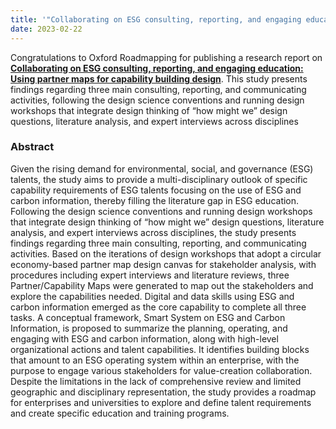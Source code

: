 ```yaml
---
title: '"Collaborating on ESG consulting, reporting, and engaging education" accepted for publications'
date: 2023-02-22
---
```


Congratulations to Oxford Roadmapping for publishing a research report on **[Collaborating on ESG consulting, reporting, and engaging education: Using partner maps for capability building design](https://www.frontiersin.org/articles/10.3389/fenvs.2023.1119011/abstract)**.  This study presents findings regarding three main consulting, reporting, and communicating activities,  following the design science conventions and running design workshops that integrate design thinking of “how might we” design questions, literature analysis, and expert interviews across disciplines

<!--more-->

### Abstract

Given the rising demand for environmental, social, and governance (ESG) talents, the study aims to provide a multi-disciplinary outlook of specific capability requirements of ESG talents focusing on the use of ESG and carbon information, thereby filling the literature gap in ESG education. Following the design science conventions and running design workshops that integrate design thinking of “how might we” design questions, literature analysis, and expert interviews across disciplines, the study presents findings regarding three main consulting, reporting, and communicating activities. Based on the iterations of design workshops that adopt a circular economy-based partner map design canvas for stakeholder analysis, with procedures including expert interviews and literature reviews, three Partner/Capability Maps were generated to map out the stakeholders and explore the capabilities needed. Digital and data skills using ESG and carbon information emerged as the core capability to complete all three tasks. A conceptual framework, Smart System on ESG and Carbon Information, is proposed to summarize the planning, operating, and engaging with ESG and carbon information, along with high-level organizational actions and talent capabilities. It identifies building blocks that amount to an ESG operating system within an enterprise, with the purpose to engage various stakeholders for value-creation collaboration. Despite the limitations in the lack of comprehensive review and limited geographic and disciplinary representation, the study provides a roadmap for enterprises and universities to explore and define talent requirements and create specific education and training programs.


